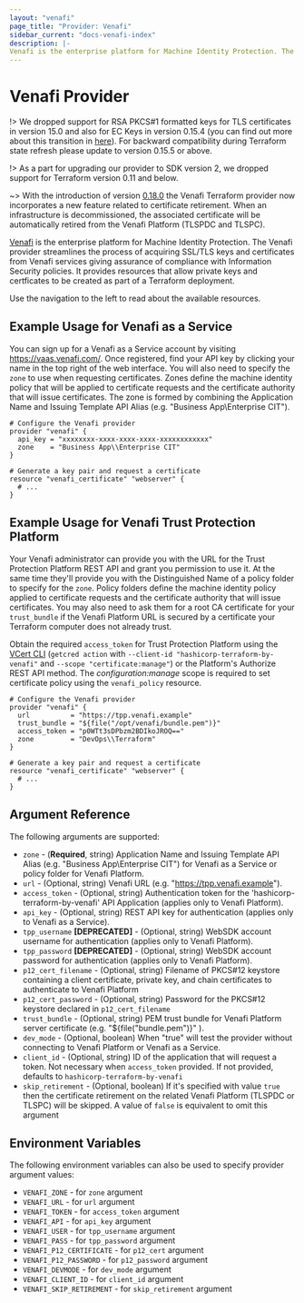 ```yaml
---
layout: "venafi"
page_title: "Provider: Venafi"
sidebar_current: "docs-venafi-index"
description: |-
Venafi is the enterprise platform for Machine Identity Protection. The Venafi provider streamlines the process of acquiring SSL/TLS keys and certificates from Venafi services giving assurance of compliance with Information Security policies.  It provides resources that allow private keys and certficates to be created as part of a Terraform deployment.
---
```


# Venafi Provider

!> We dropped support for RSA PKCS#1 formatted keys for TLS certificates in version 15.0 and also for EC Keys in version
0.15.4 (you can find out more about this transition in [here](https://github.com/Venafi/vcert/releases/tag/v4.17.0)).
For backward compatibility during Terraform state refresh please update to version 0.15.5 or above.

!> As a part for upgrading our provider to SDK version 2, we dropped support for
Terraform version 0.11 and below.

~> With the introduction of version [0.18.0](https://registry.terraform.io/providers/Venafi/venafi/0.18.0) 
the Venafi Terraform provider now incorporates a new feature related to certificate retirement. 
When an infrastructure is decommissioned, the associated certificate will be automatically retired 
from the Venafi Platform (TLSPDC and TLSPC).

[Venafi](https://www.venafi.com) is the enterprise platform for Machine Identity
Protection. The Venafi provider streamlines the process of acquiring SSL/TLS
keys and certificates from Venafi services giving assurance of compliance with
Information Security policies.  It provides resources that allow private keys
and certficates to be created as part of a Terraform deployment.

Use the navigation to the left to read about the available resources.

## Example Usage for Venafi as a Service

You can sign up for a Venafi as a Service account by visiting https://vaas.venafi.com/.
Once registered, find your API key by clicking your name in the top right of the web interface.  You
will also need to specify the `zone` to use when requesting certificates. Zones define the machine
identity policy that will be applied to certificate requests and the certificate authority that will
issue certificates. The zone is formed by combining the Application Name and Issuing Template API Alias
(e.g. "Business App\Enterprise CIT").

```hcl
# Configure the Venafi provider
provider "venafi" {
  api_key = "xxxxxxxx-xxxx-xxxx-xxxx-xxxxxxxxxxxx"
  zone    = "Business App\\Enterprise CIT"
}

# Generate a key pair and request a certificate
resource "venafi_certificate" "webserver" {
  # ...
}
```

## Example Usage for Venafi Trust Protection Platform

Your Venafi administrator can provide you with the URL for the Trust Protection Platform REST API and
grant you permission to use it.  At the same time they'll provide you with the Distinguished Name of a
policy folder to specify for the `zone`.  Policy folders define the machine identity policy applied
to certificate requests and the certificate authority that will issue certificates. You may also need
to ask them for a root CA certificate for your `trust_bundle` if the Venafi Platform URL is secured by
a certificate your Terraform computer does not already trust.

Obtain the required `access_token` for Trust Protection Platform using the
[VCert CLI](https://github.com/Venafi/vcert/blob/master/README-CLI-PLATFORM.md#obtaining-an-authorization-token)
(`getcred action` with `--client-id "hashicorp-terraform-by-venafi"` and `--scope "certificate:manage"`) or
the Platform's Authorize REST API method.  The *configuration:manage* scope is required to set certificate
policy using the `venafi_policy` resource.

```hcl
# Configure the Venafi provider
provider "venafi" {
  url          = "https://tpp.venafi.example"
  trust_bundle = "${file("/opt/venafi/bundle.pem")}"
  access_token = "p0WTt3sDPbzm2BDIkoJROQ=="
  zone         = "DevOps\\Terraform"
}

# Generate a key pair and request a certificate
resource "venafi_certificate" "webserver" {
  # ...
}
```

## Argument Reference

The following arguments are supported:

* `zone` - (**Required**, string) Application Name and Issuing Template API Alias (e.g. "Business App\Enterprise CIT") 
for Venafi as a Service or policy folder for Venafi Platform.
* `url` - (Optional, string) Venafi URL (e.g. "https://tpp.venafi.example").
* `access_token` - (Optional, string) Authentication token for the 'hashicorp-terraform-by-venafi' API Application (applies only to Venafi Platform).
* `api_key` - (Optional, string) REST API key for authentication (applies only to Venafi as a Service).
* `tpp_username` **[DEPRECATED]** - (Optional, string) WebSDK account username for authentication (applies only to Venafi Platform).
* `tpp_password` **[DEPRECATED]** - (Optional, string) WebSDK account password for authentication (applies only to Venafi Platform).
* `p12_cert_filename` - (Optional, string) Filename of PKCS#12 keystore containing a client certificate, private key, and chain certificates to authenticate to Venafi Platform
* `p12_cert_password` - (Optional, string) Password for the PKCS#12 keystore declared in `p12_cert_filename`
* `trust_bundle` - (Optional, string) PEM trust bundle for Venafi Platform server certificate (e.g. "${file("bundle.pem")}" ).
* `dev_mode` - (Optional, boolean) When "true" will test the provider without connecting to Venafi Platform or Venafi as a Service.
* `client_id` - (Optional, string) ID of the application that will request a token. Not necessary when `access_token` provided. If not provided, defaults to `hashicorp-terraform-by-venafi`
* `skip_retirement` - (Optional, boolean) If it's specified with value `true` then the certificate retirement on the related Venafi Platform (TLSPDC or TLSPC) will be skipped. A value of `false` is equivalent to omit this argument

## Environment Variables

The following environment variables can also be used to specify provider
argument values:

* `VENAFI_ZONE` - for `zone` argument
* `VENAFI_URL` - for `url` argument
* `VENAFI_TOKEN` - for `access_token` argument
* `VENAFI_API` - for `api_key` argument
* `VENAFI_USER` - for `tpp_username` argument
* `VENAFI_PASS` - for `tpp_password` argument
* `VENAFI_P12_CERTIFICATE` - for `p12_cert` argument
* `VENAFI_P12_PASSWORD` - for `p12_password` argument
* `VENAFI_DEVMODE` - for `dev_mode` argument
* `VENAFI_CLIENT_ID` - for `client_id` argument
* `VENAFI_SKIP_RETIREMENT` - for `skip_retirement` argument
